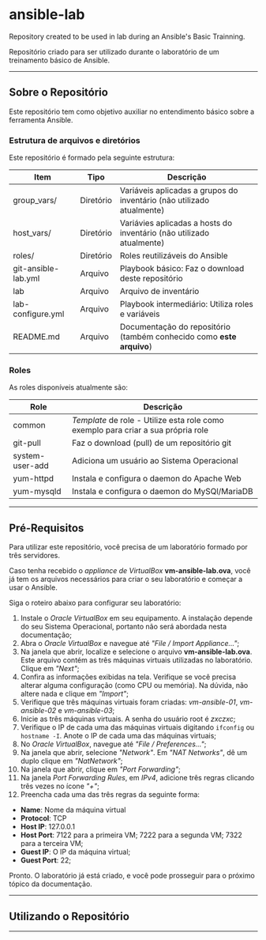 # ansible-lab

Repository created to be used in lab during an Ansible's Basic Trainning.

Repositório criado para ser utilizado durante o laboratório de um treinamento
básico de Ansible.
________________________________________________________________________________

## Sobre o Repositório

Este repositório tem como objetivo auxiliar no entendimento básico sobre a
ferramenta Ansible.

### Estrutura de arquivos e diretórios

Este repositório é formado pela seguinte estrutura:

Item                | Tipo      | Descrição
------------------- | --------- | ---------
group_vars/         | Diretório | Variáveis aplicadas a grupos do inventário (não utilizado atualmente)
host_vars/          | Diretório | Variávies aplicadas a hosts do inventário (não utilizado atualmente)
roles/              | Diretório | Roles reutilizáveis do Ansible
git-ansible-lab.yml | Arquivo   | Playbook básico: Faz o download deste repositório
lab                 | Arquivo   | Arquivo de inventário
lab-configure.yml   | Arquivo   | Playbook intermediário: Utiliza roles e variáveis
README.md           | Arquivo   | Documentação do repositório (também conhecido como **este arquivo**)

### Roles

As roles disponíveis atualmente são:

Role            | Descrição
--------------- | ---------
common          | *Template* de role - Utilize esta role como exemplo para criar a sua própria role
git-pull        | Faz o download (pull) de um repositório git
system-user-add | Adiciona um usuário ao Sistema Operacional
yum-httpd       | Instala e configura o daemon do Apache Web
yum-mysqld      | Instala e configura o daemon do MySQl/MariaDB
________________________________________________________________________________

## Pré-Requisitos

Para utilizar este repositório, você precisa de um laboratório formado por
três servidores.

Caso tenha recebido o *appliance de VirtualBox* **vm-ansible-lab.ova**, você
já tem os arquivos necessários para criar o seu laboratório e começar a usar
o Ansible.

Siga o roteiro abaixo para configurar seu laboratório:

1. Instale o *Oracle VirtualBox* em seu equipamento. A instalação depende
do seu Sistema Operacional, portanto não será abordada nesta documentação;
1. Abra o *Oracle VirtualBox* e navegue até *"File / Import Appliance..."*;
1. Na janela que abrir, localize e selecione o arquivo **vm-ansible-lab.ova**.
Este arquivo contém as três máquinas virtuais utilizadas no laboratório. Clique
em *"Next"*;
1. Confira as informações exibidas na tela. Verifique se você precisa alterar
alguma configuração (como CPU ou memória). Na dúvida, não altere nada e clique
em *"Import"*;
1. Verifique que três máquinas virtuais foram criadas: *vm-ansible-01*,
*vm-ansible-02* e *vm-ansible-03*;
1. Inicie as três máquinas virtuais. A senha do usuário root é *zxczxc*;
1. Verifique o IP de cada uma das máquinas virtuais digitando `ifconfig` ou
`hostname -I`. Anote o IP de cada uma das máquinas virtuais;
1. No *Oracle VirtualBox*, navegue até *"File / Preferences..."*;
1. Na janela que abrir, selecione *"Network"*. Em *"NAT Networks"*, dê um duplo
clique em *"NatNetwork"*;
1. Na janela que abrir, clique em *"Port Forwarding"*;
1. Na janela *Port Forwarding Rules*, em *IPv4*, adicione três regras clicando
três vezes no ícone *"+"*;
1. Preencha cada uma das três regras da seguinte forma:
  * **Name**: Nome da máquina virtual
  * **Protocol**: TCP
  * **Host IP**: 127.0.0.1
  * **Host Port**: 7122 para a primeira VM; 7222 para a segunda VM; 7322 para
  a terceira VM;
  * **Guest IP**: O IP da máquina virtual;
  * **Guest Port**: 22;

Pronto. O laboratório já está criado, e você pode prosseguir para o próximo
tópico da documentação.
________________________________________________________________________________

## Utilizando o Repositório
________________________________________________________________________________



























